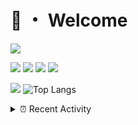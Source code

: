# 👋 ・ Welcome
![](https://komarev.com/ghpvc/?username=Lorenzo0111)

![](https://img.shields.io/badge/Java-ED8B00?style=for-the-badge&logo=java&logoColor=white)
![](https://img.shields.io/badge/JavaScript-323330?style=for-the-badge&logo=javascript&logoColor=F7DF1E)
![](https://img.shields.io/badge/Node.js-339933?style=for-the-badge&logo=nodedotjs&logoColor=white)
![](https://img.shields.io/badge/React-20232A?style=for-the-badge&logo=react&logoColor=61DAFB)

[![](https://github-readme-stats.vercel.app/api?username=Lorenzo0111&show_icons=true&count_private=true)](https://github.com/Lorenzo0111)
![Top Langs](https://github-readme-stats.vercel.app/api/top-langs/?username=Lorenzo0111&layout=compact)

<details>
<summary>⏰ Recent Activity</summary>

<!--RECENT_ACTIVITY:start-->
1. ![comment] **Commented:** [ZombieStriker/QualityArmory#258](https://github.com/ZombieStriker/QualityArmory/issues/258#issuecomment-1027634006)
2. ![issueClosed] **Issue closed:** [Ticxo/Model-Engine-Wiki#11](https://github.com/Ticxo/Model-Engine-Wiki/issues/11)
3. ![release] Released [WebAPI](https://github.com/Lorenzo0111/SpigotUpdatesBot/releases/tag/v1.2) in [Lorenzo0111/SpigotUpdatesBot](https://github.com/Lorenzo0111/SpigotUpdatesBot)
4. ![comment] **Commented:** [ZombieStriker/QualityArmory#258](https://github.com/ZombieStriker/QualityArmory/issues/258#issuecomment-1025425959)
5. ![comment] **Commented:** [ZombieStriker/QualityArmory#248](https://github.com/ZombieStriker/QualityArmory/issues/248#issuecomment-1025128589)
6. ![comment] **Commented:** [ZombieStriker/QualityArmory#258](https://github.com/ZombieStriker/QualityArmory/issues/258#issuecomment-1025128232)
7. ![comment] **Commented:** [ZombieStriker/QualityArmory#269](https://github.com/ZombieStriker/QualityArmory/issues/269#issuecomment-1025127654)
8. ![comment] **Commented:** [ZombieStriker/QualityArmory#268](https://github.com/ZombieStriker/QualityArmory/issues/268#issuecomment-1025125872)
9. ![comment] **Commented:** [Ticxo/Model-Engine-Wiki#12](https://github.com/Ticxo/Model-Engine-Wiki/issues/12#issuecomment-1024978364)
10. ![issueClosed] **Issue closed:** [Ticxo/Model-Engine-Wiki#12](https://github.com/Ticxo/Model-Engine-Wiki/issues/12)
<!--RECENT_ACTIVITY:end-->


<!--RECENT_ACTIVITY:last_update-->
Last Updated: Thursday, February 3rd, 2022, 12:39:53 AM
<!--RECENT_ACTIVITY:last_update_end-->
</details>

[issueOpened]: https://cdn.jsdelivr.net/gh/Readme-Workflows/Readme-Icons@main/icons/octicons/IssueOpenedOld.svg
[issueClosed]: https://cdn.jsdelivr.net/gh/Readme-Workflows/Readme-Icons@main/icons/octicons/IssueClosedOld.svg

[prOpened]: https://cdn.jsdelivr.net/gh/Readme-Workflows/Readme-Icons@main/icons/octicons/PullRequestOpened.svg
[prClosed]: https://cdn.jsdelivr.net/gh/Readme-Workflows/Readme-Icons@main/icons/octicons/PullRequestClosed.svg
[prMerged]: https://cdn.jsdelivr.net/gh/Readme-Workflows/Readme-Icons@main/icons/octicons/PullRequestMerged.svg

[comment]: https://cdn.jsdelivr.net/gh/Readme-Workflows/Readme-Icons@main/icons/octicons/Comment.svg

[changesRequested]: https://cdn.jsdelivr.net/gh/Readme-Workflows/Readme-Icons@main/icons/octicons/RequestedChanges.svg
[approved]: https://cdn.jsdelivr.net/gh/Readme-Workflows/Readme-Icons@main/icons/octicons/ApprovedChanges.svg

[repoCreated]: https://cdn.jsdelivr.net/gh/Readme-Workflows/Readme-Icons@main/icons/octicons/Repository.svg
[release]: https://cdn.jsdelivr.net/gh/Readme-Workflows/Readme-Icons@main/icons/octicons/Release.svg
[star]: https://cdn.jsdelivr.net/gh/Readme-Workflows/Readme-Icons@main/icons/octicons/StarredRepository.svg
[wiki]: https://cdn.jsdelivr.net/gh/Readme-Workflows/Readme-Icons@main/icons/octicons/Wiki.svg
[fork]: https://cdn.jsdelivr.net/gh/Readme-Workflows/Readme-Icons@main/icons/octicons/ForkedRepository.svg
[people]: https://cdn.jsdelivr.net/gh/Readme-Workflows/Readme-Icons@main/icons/octicons/People.svg
